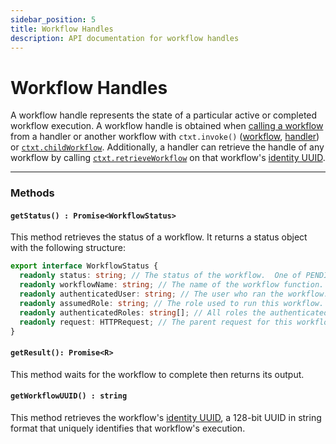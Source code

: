 ```yaml
---
sidebar_position: 5
title: Workflow Handles
description: API documentation for workflow handles
---
```


# Workflow Handles
A workflow handle represents the state of a particular active or completed workflow execution.
A workflow handle is obtained when [calling a workflow](../tutorials/workflow-tutorial#asynchronous-workflows) from a handler or another workflow with `ctxt.invoke()` ([workflow](./contexts#workflowctxtinvoketargetclass), [handler](./contexts#handlerctxtinvoketargetclass-workflowuuid)) or [`ctxt.childWorkflow`](./contexts#workflowctxtchildworkflowwf-args).
Additionally, a handler can retrieve the handle of any workflow by calling [`ctxt.retrieveWorkflow`](./contexts#handlerctxtretrieveworkflowworkflowuuid) on that workflow's [identity UUID](../tutorials/workflow-tutorial#workflow-identity).

---

### Methods

#### `getStatus() : Promise<WorkflowStatus>`

This method retrieves the status of a workflow.
It returns a status object with the following structure:

```typescript
export interface WorkflowStatus {
  readonly status: string; // The status of the workflow.  One of PENDING, SUCCESS, or ERROR.
  readonly workflowName: string; // The name of the workflow function.
  readonly authenticatedUser: string; // The user who ran the workflow. Empty string if not set.
  readonly assumedRole: string; // The role used to run this workflow.  Empty string if authorization is not required.
  readonly authenticatedRoles: string[]; // All roles the authenticated user has, if any.
  readonly request: HTTPRequest; // The parent request for this workflow, if any.
}

```

#### `getResult(): Promise<R>`

This method waits for the workflow to complete then returns its output.

#### `getWorkflowUUID() : string`

This method retrieves the workflow's [identity UUID](../tutorials/workflow-tutorial#workflow-identity), a 128-bit UUID in string format that uniquely identifies that workflow's execution.